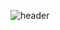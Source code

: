 

![header](https://capsule-render.vercel.app/api?type=waving&color=timeGradient&height=200&text=Stroke%20✨%20pkm-master%20GitHub%20✨&fontSize=50&fontAlignY=30&fontAlign=63&stroke=00FF00)

